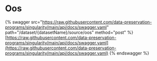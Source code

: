 # Oos

{% swagger src="https://raw.githubusercontent.com/data-preservation-programs/singularity/main/api/docs/swagger.yaml" path="/dataset/{datasetName}/source/oos" method="post" %}
[https://raw.githubusercontent.com/data-preservation-programs/singularity/main/api/docs/swagger.yaml](https://raw.githubusercontent.com/data-preservation-programs/singularity/main/api/docs/swagger.yaml)
{% endswagger %}
